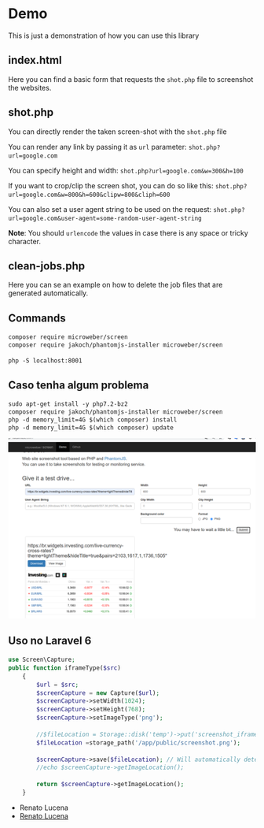 # Demo

This is just a demonstration of how you can use this library

## index.html

Here you can find a basic form that requests the `shot.php` file to screenshot the websites.

## shot.php

You can directly render the taken screen-shot with the `shot.php` file

You can render any link by passing it as `url` parameter: `shot.php?url=google.com`

You can specify height and width: `shot.php?url=google.com&w=300&h=100`

If you want to crop/clip the screen shot, you can do so like this: `shot.php?url=google.com&w=800&h=600&clipw=800&cliph=600`

You can also set a user agent string to be used on the request: `shot.php?url=google.com&user-agent=some-random-user-agent-string`

**Note**: You should `urlencode` the values in case there is any space or tricky character.

## clean-jobs.php

Here you can se an example on how to delete the job files that are generated automatically.


## Commands
```
composer require microweber/screen
composer require jakoch/phantomjs-installer microweber/screen

php -S localhost:8001
```

## Caso tenha algum problema
```
sudo apt-get install -y php7.2-bz2
composer require jakoch/phantomjs-installer microweber/screen
php -d memory_limit=4G $(which composer) install 
php -d memory_limit=4G $(which composer) update
```

<p align="center"><img src="captura.png"></p>

## Uso no Laravel 6

```php
use Screen\Capture;
public function iframeType($src) 
    {
        $url = $src;
        $screenCapture = new Capture($url);
        $screenCapture->setWidth(1024);
        $screenCapture->setHeight(768);
        $screenCapture->setImageType('png');

        //$fileLocation = Storage::disk('temp')->put('screenshot_iframe.png', Storage::disk('temp')->get('screenshot_iframe.png')); 
        $fileLocation =storage_path('/app/public/screenshot.png');

        $screenCapture->save($fileLocation); // Will automatically determine the extension type
        //echo $screenCapture->getImageLocation();
        
        return $screenCapture->getImageLocation();
    }
```    
- Renato Lucena 
- [Renato Lucena](https://github.com/lucenarenato)